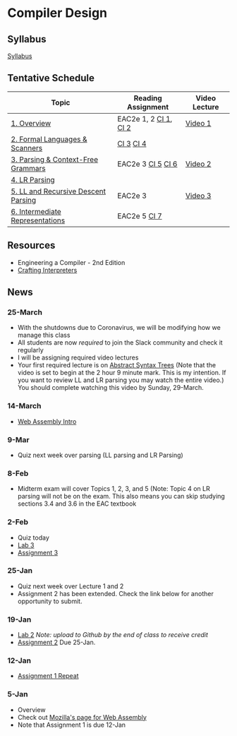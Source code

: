 # Compiler Design

## Syllabus

[Syllabus](syllabus.md)

## Tentative Schedule

| Topic                                                             | Reading Assignment                                                                                                                                       | Video Lecture                                  |
|-------------------------------------------------------------------|----------------------------------------------------------------------------------------------------------------------------------------------------------|------------------------------------------------|
| [1. Overview](lectures/A-overview.pptx)                           | EAC2e  1, 2 [CI 1](https://www.craftinginterpreters.com/introduction.html), [CI 2](https://www.craftinginterpreters.com/a-map-of-the-territory.html)     | [Video 1](https://www.youtube.com/watch?v=Kk22pqxy_VI) |
| [2. Formal Languages & Scanners](lectures/B-regexp.pptx)          | [CI 3](https://www.craftinginterpreters.com/the-lox-language.html)  [CI 4](https://www.craftinginterpreters.com/scanning.html)                           |
| [3. Parsing & Context-Free Grammars](lectures/C-grammars.pptx)    | EAC2e 3 [CI 5](https://www.craftinginterpreters.com/representing-code.html)        [CI 6](https://www.craftinginterpreters.com/parsing-expressions.html) | [Video 2](https://www.youtube.com/watch?v=DwK5EAC3kDI) |
| [4. LR Parsing](lectures/D-lr-parsing.pptx)                       |                                                                                                                                                          |
| [5. LL and Recursive Descent Parsing](lectures/F-ll-parsing.pptx) | EAC2e 3                                                                                                                                                  | [Video 3](https://youtu.be/8xiEkS9fpjE?t=5579) |
| [6. Intermediate Representations](lectures/G-IRs.pptx)            | EAC2e 5      [CI 7](https://www.craftinginterpreters.com/evaluating-expressions.html)                                                                    |                                                |

## Resources

* Engineering a Compiler - 2nd Edition
* [Crafting Interpreters](http://craftinginterpreters.com/)

## News

### 25-March

* With the shutdowns due to Coronavirus, we will be modifying how we manage this class
* All students are now *required* to join the Slack community and check it regularly
* I will be assigning required video lectures
* Your first required lecture is on [Abstract Syntax Trees](https://youtu.be/LyI5bmHgIgw?t=7744)  (Note that the video is set to begin at the 2 hour 9 minute mark.  This is my intention.  If you want to review LL and LR parsing you may watch the entire video.)  You should complete watching this video by Sunday, 29-March.


### 14-March

* [Web Assembly Intro](https://www.youtube.com/watch?v=qDTpLKJ6e4M)

### 9-Mar

* Quiz next week over parsing (LL parsing and LR Parsing)

### 8-Feb

* Midterm exam will cover Topics 1, 2, 3, and 5  (Note: Topic 4 on LR parsing will not be on the exam.  This also means you can skip studying sections 3.4 and 3.6 in the EAC textbook 

### 2-Feb

* Quiz today
* [Lab 3](https://classroom.github.com/a/I7ggYp6d)
* [Assignment 3](https://classroom.github.com/a/SZbwzujd)

### 25-Jan

* Quiz next week over Lecture 1 and 2
* Assignment 2 has been extended.  Check the link below for another opportunity to submit.

### 19-Jan 

* [Lab 2](https://classroom.github.com/a/y-jgJC66) *Note: upload to Github by the end of class to receive credit*
* [Assignment 2](https://classroom.github.com/a/KYaM6G7g) Due 25-Jan.

### 12-Jan

* [Assignment 1 Repeat](https://classroom.github.com/a/fddYkAWl)
    
### 5-Jan

* Overview
* Check out [Mozilla's page for Web Assembly](https://developer.mozilla.org/en-US/docs/WebAssembly)
* Note that Assignment 1 is due 12-Jan